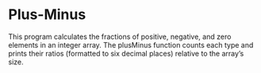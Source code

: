 # Plus-Minus
This program calculates the fractions of positive, negative, and zero elements in an integer array. The plusMinus function counts each type and prints their ratios (formatted to six decimal places) relative to the array’s size.

